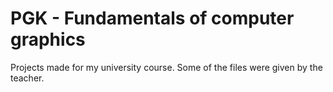 # PGK - Fundamentals of computer graphics
Projects made for my university course. Some of the files were given by the teacher. 
